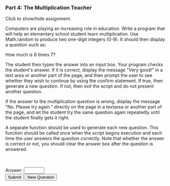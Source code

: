 ### Part 4: The Multiplication Teacher

<p id="flip">Click to show/hide assignment.</p>
<div id="panel">

Computers are playing an increasing role in education. Write a program that will help an elementary school student learn multiplication. Use Math.random to produce two one-digit integers (0-9). It should then display a question such as:  
  
How much is 6 times 7?  
  
The student then types the answer into an input box. Your program checks the student's answer. If it is correct, display the message "Very good!" in a text area or another part of the page, and then prompt the user to see whether they wish to continue by using the confirm statement. If true, then generate a new question. If not, then exit the script and do not present another question.  
  
If the answer to the multiplication question is wrong, display the message "No. Please try again." directly on the page in a textarea or another part of the page, and let the student try the same question again repeatedly until the student finally gets it right.

A separate function should be used to generate each new question. This function should be called once when the script begins execution and each time the user answers the question correctly. Note that whether the answer is correct or not, you should clear the answer box after the question is answered.

</div>

<section id="disappear">
<div class="row">
<form name="myform">
<div class="one-half column">
<div id="question"></div><br>
<div id="messages"></div><br>
</div>
<div class="one-half column">
Answer: <input type="number" id="guess" name="guess" min="0" max="100" required><br>
<input type="button" class="button-primary" onclick="calc()" value="Submit"> <input type="reset" value="New Question" id="reset"><br>
</div>
</form>
</div>
</section>

<script>
const displayResults = (question = "") => {
        $("#question").text(question);
}

const teacher = {
    "errMessage": "You have to enter a numeric value.",
    "correctMessage": 'Correct! Good Job!<br><input type="button" class="button-primary" onclick="teacher.continue()" value="Do it Again!"> <input type="button" class="button" onclick="teacher.clear()" value="make it stop!">',
    "phrase": () => "How much is " + teacher.num1 + " * " + teacher.num2 + "?",
    "rando": () => Math.floor(Math.random() * 10),
    "init": () => { 
        teacher.num1 = teacher.rando(); 
        teacher.num2 = teacher.rando(); 
        displayResults(teacher.phrase());
        $("#messages").text("🤞🏻");
        },
    "continue": () => { 
        $("#question").fadeToggle("slow");
        setTimeout(() => {  teacher.init(); $('#guess').val(""); $("#question").fadeIn('fast') }, 500);
        },
    "clear": () => {
        $('#guess').val(""),
        setTimeout(() => { $("#disappear").html("Thanks for playing! 👋🏼 <br><br>") }, 500);
        }
    }

function calc(){
    teacher.guess = parseFloat(document.forms["myform"].elements["guess"].value);
    Number.isNaN(teacher.guess)
        ? $("#messages").text(teacher.errMessage)
        : teacher.guess == teacher.num1 * teacher.num2 
        ? $("#messages").html(teacher.correctMessage)
        : ($('#guess').val(""), $("#messages").text("Nope! Please try again."));
}

window.addEventListener('load', function () {
    teacher.init();
    $('#reset').click(function(){
        teacher.init();
    });
    $('#guess').focusin(function() {
        $(this).css('background-color','whitesmoke');
        $("#messages").text("🤞🏻")
    });
        $('#guess').focusout(function() {
		$(this).css('background-color','');
    });
});        
</script>
